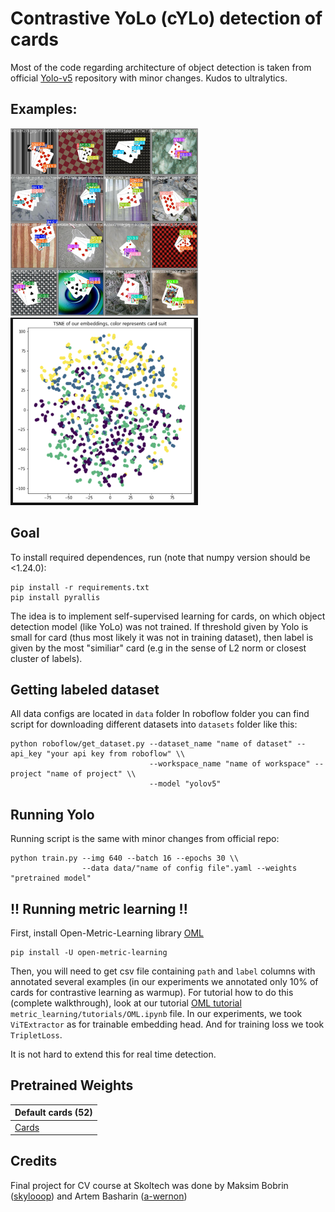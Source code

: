 # Contrastive YoLo (cYLo) detection of cards

Most of the code regarding architecture of object detection is taken from official [Yolo-v5](https://github.com/ultralytics/yolov5) repository with minor changes. Kudos to ultralytics.

## Examples:
<img src="val_batch0_pred.jpg" width="300" height="300"> <img src="embedding_example.png" width="300" height="300">

## Goal
To install required dependences, run (note that numpy version should be <1.24.0):
```
pip install -r requirements.txt
pip install pyrallis
```

The idea is to implement self-supervised learning for cards, on which object detection model (like YoLo) was not trained. If threshold given by Yolo is small for card (thus most likely it was not in training dataset), then label is given by the most "similiar" card (e.g in the sense of L2 norm or closest cluster of labels).

## Getting labeled dataset
All data configs are located in `data` folder
In roboflow folder you can find script for downloading different datasets into `datasets` folder like this:

```
python roboflow/get_dataset.py --dataset_name "name of dataset" --api_key "your api key from roboflow" \\
                               --workspace_name "name of workspace" --project "name of project" \\
                               --model "yolov5"
```

## Running Yolo

Running script is the same with minor changes from official repo:

```
python train.py --img 640 --batch 16 --epochs 30 \\
                --data data/"name of config file".yaml --weights "pretrained model"
```

## !! Running metric learning !!
First, install Open-Metric-Learning library [OML](https://github.com/OML-Team/open-metric-learning)
```
pip install -U open-metric-learning
```
Then, you will need to get csv file containing `path` and `label` columns with annotated several examples (in our experiments we annotated only 10% of cards for contrastive learning as warmup).
For tutorial how to do this (complete walkthrough), look at our tutorial [OML tutorial](https://github.com/skylooop/CYLo_cards-Detection/blob/master/metric_learning/tutorials/OML.ipynb) `metric_learning/tutorials/OML.ipynb` file. In our experiments, we took `ViTExtractor` as for trainable embedding head. And for training loss we took `TripletLoss`.

It is not hard to extend this for real time detection. 
## Pretrained Weights

| Default cards (52)  |
| ------------------- |
| [Cards](https://drive.google.com/file/d/1mdOGq-HdlIKMlzUMJzcpOw3FR3lDQTa_/view?usp=sharing)|

## Credits
Final project for CV course at Skoltech was done by Maksim Bobrin ([skylooop](https://github.com/skylooop)) and Artem Basharin ([a-wernon](https://github.com/a-wernon))
